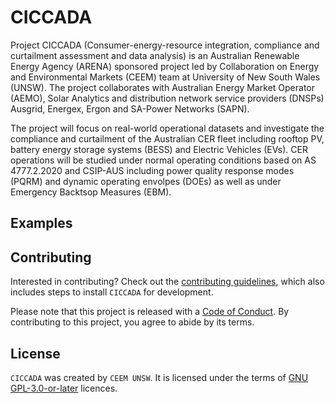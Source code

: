 # CICCADA

Project CICCADA (Consumer-energy-resource integration, compliance and curtailment assessment and data analysis) is an Australian Renewable Energy Agency (ARENA) sponsored project led by Collaboration on Energy and Environmental Markets (CEEM) team at University of New South Wales (UNSW). The project collaborates with Australian Energy Market Operator (AEMO), Solar Analytics and distribution network service providers (DNSPs) Ausgrid, Energex, Ergon and SA-Power Networks (SAPN). 

The project will focus on real-world operational datasets and investigate the compliance and curtailment of the Australian CER fleet including rooftop PV, battery energy storage systems (BESS) and Electric Vehicles (EVs). CER operations will be studied under normal operating conditions based on AS 4777.2.2020 and CSIP-AUS including power quality response modes (PQRM) and dynamic operating envolpes (DOEs) as well as under Emergency Backtsop Measures (EBM).

## Examples

## Contributing

Interested in contributing? Check out the [contributing guidelines](CONTRIBUTING.md), which also includes steps to install `CICCADA` for development.

Please note that this project is released with a [Code of Conduct](CONDUCT.md). By contributing to this project, you agree to abide by its terms.

## License

`CICCADA` was created by `CEEM UNSW`. It is licensed under the terms of [GNU GPL-3.0-or-later](LICENSE) licences.

